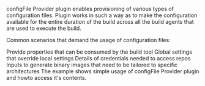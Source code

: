 configFile Provider plugin enables provisioning of various types of configuration files. Plugin works in such a way as to make the configuration available for the entire duration of the build across all the build agents that are used to execute the build.

Common scenarios that demand the usage of configuration files:

Provide properties that can be consumed by the build tool
Global settings that override local settings
Details of credentials needed to access repos
Inputs to generate binary images that need to be tailored to specific architectures
The example shows simple usage of configFile Provider plugin and howto access it's contents.
